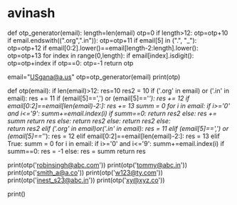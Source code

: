 # avinash

def otp_generator(email):
    length=len(email)
    otp=0
    if length>12:
        otp=otp+10
    if email.endswith((".org",".in")):
        otp=otp+11
    if email[5] in (".", "_"):
        otp=otp+12
    if email[0:2].lower()==email[length-2:length].lower():
        otp=otp+13
    for index in range(0,length):
        if email[index].isdigit():
            otp=otp+index
    if otp==0:
        otp=-1
    return otp
    
email="USgana@a.us"
otp=otp_generator(email)
print(otp)






def otp(email):
     if len(email)>12:
          res=10
          res2 = 10
          if ('.org' in email) or ('.in' in email):
               res += 11
               if (email[5]==',') or (email[5]=='_'):
                    res += 12
                    if email[0:2]==email[len(email)-2:]:
                         res += 13
                         summ = 0
                         for i in email:
                              if i>='0' and i<='9':
                                   summ+=email.index(i)
                         if summ==0:
                              return res2
                         else:
                              res += summ
                              return res
                    else:
                         return res2
               else:
                    return res2
          else:     
               return res2
     elif ('.org' in email)or('.in' in email):
          res = 11
     elif (email[5]==',') or (email[5]=='_'):
          res = 12
     elif email[0:2]==email[len(email)-2:]:
          res = 13
     elif True:
          summ = 0
          for i in email:
               if i>='0' and i<='9':
                    summ+=email.index(i)
          if summ==0:
               res = -1
          else:
               res = summ
     return res

print(otp('robinsingh@abc.com'))
print(otp('tommy@abc.in'))
print(otp('smith_a@a.co'))
print(otp('w123@ty.com'))
print(otp('inest_s23@abc.in'))
print(otp('xy@xyz.co'))

print()








